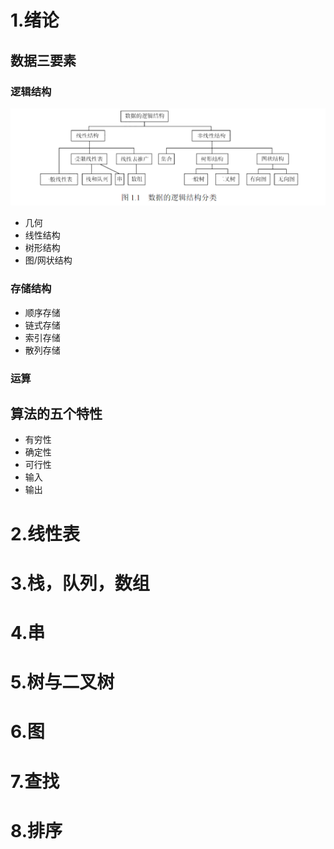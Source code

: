 # 1.绪论

## 数据三要素

### 逻辑结构

![image-20251013220513002](./复习.assets/image-20251013220513002.png)

- 几何
- 线性结构
- 树形结构
- 图/网状结构

### 存储结构

- 顺序存储
- 链式存储
- 索引存储
- 散列存储

### 运算

## 算法的五个特性

- 有穷性
- 确定性
- 可行性
- 输入
- 输出

# 2.线性表



# 3.栈，队列，数组



# 4.串



# 5.树与二叉树



# 6.图





# 7.查找



# 8.排序